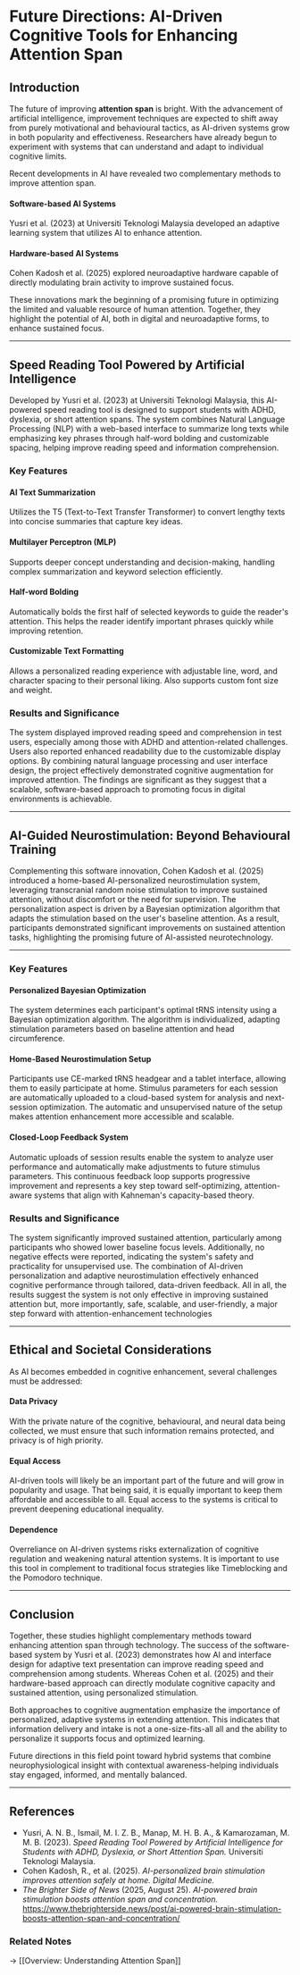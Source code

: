 # Future Directions: AI-Driven Cognitive Tools for Enhancing Attention Span

## Introduction
The future of improving **attention span** is bright. With the advancement of artificial intelligence, improvement techniques are expected to shift away from purely motivational and behavioural tactics, as AI-driven systems grow in both popularity and effectiveness. Researchers have already begun to experiment with systems that can understand and adapt to individual cognitive limits.

Recent developments in AI have revealed two complementary methods to improve attention span.

#### Software-based AI Systems
Yusri et al. (2023) at Universiti Teknologi Malaysia developed an adaptive learning system that utilizes AI to enhance attention.

#### Hardware-based AI Systems
Cohen Kadosh et al. (2025) explored neuroadaptive hardware capable of directly modulating brain activity to improve sustained focus.

These innovations mark the beginning of a promising future in optimizing the limited and valuable resource of human attention. Together, they highlight the potential of AI, both in digital and neuroadaptive forms, to enhance sustained focus.

---


## Speed Reading Tool Powered by Artificial Intelligence 
Developed by Yusri et al. (2023) at Universiti Teknologi Malaysia, this AI-powered speed reading tool is designed to support students with ADHD, dyslexia, or short attention spans. The system combines Natural Language Processing (NLP) with a web-based interface to summarize long texts while emphasizing key phrases through half-word bolding and customizable spacing, helping improve reading speed and information comprehension.

### Key Features
#### AI Text Summarization
Utilizes the T5 (Text-to-Text Transfer Transformer) to convert lengthy texts into concise summaries that capture key ideas.

#### Multilayer Perceptron (MLP)
Supports deeper concept understanding and decision-making, handling complex summarization and keyword selection efficiently.

#### Half-word Bolding
Automatically bolds the first half of selected keywords to guide the reader's attention. This helps the reader identify important phrases quickly while improving retention.

#### Customizable Text Formatting
Allows a personalized reading experience with adjustable line, word, and character spacing to their personal liking. Also supports custom font size and weight.


### Results and Significance
The system displayed improved reading speed and comprehension in test users, especially among those with ADHD and attention-related challenges. Users also reported enhanced readability due to the customizable display options. By combining natural language processing and user interface design, the project effectively demonstrated cognitive augmentation for improved attention. The findings are significant as they suggest that a scalable, software-based approach to promoting focus in digital environments is achievable.

---

## AI-Guided Neurostimulation: Beyond Behavioural Training
Complementing this software innovation, Cohen Kadosh et al. (2025) introduced a home-based AI-personalized neurostimulation system, leveraging transcranial random noise stimulation to improve sustained attention, without discomfort or the need for supervision. The personalization aspect is driven by a Bayesian optimization algorithm that adapts the stimulation based on the user's baseline attention.
As a result, participants demonstrated significant improvements on sustained attention tasks, highlighting the promising future of AI-assisted neurotechnology.

---

### Key Features
#### Personalized Bayesian Optimization
The system determines each participant's optimal tRNS intensity using a Bayesian optimization algorithm. The algorithm is individualized, adapting stimulation parameters based on baseline attention and head circumference.

#### Home-Based Neurostimulation Setup
Participants use CE-marked tRNS headgear and a tablet interface, allowing them to easily participate at home. Stimulus parameters for each session are automatically uploaded to a cloud-based system for analysis and next-session optimization. The automatic and unsupervised nature of the setup makes attention enhancement more accessible and scalable.

#### Closed-Loop Feedback System
Automatic uploads of session results enable the system to analyze user performance and automatically make adjustments to future stimulus parameters. This continuous feedback loop supports progressive improvement and represents a key step toward self-optimizing, attention-aware systems that align with Kahneman's capacity-based theory.

### Results and Significance
The system significantly improved sustained attention, particularly among participants who showed lower baseline focus levels. Additionally, no negative effects were reported, indicating the system's safety and practicality for unsupervised use. The combination of AI-driven personalization and adaptive neurostimulation effectively enhanced cognitive performance through tailored, data-driven feedback. All in all, the results suggest the system is not only effective in improving sustained attention but, more importantly, safe, scalable, and user-friendly, a major step forward with attention-enhancement technologies


---

## Ethical and Societal Considerations
As AI becomes embedded in cognitive enhancement, several challenges must be addressed:
#### Data Privacy
With the private nature of the cognitive, behavioural, and neural data being collected, we must ensure that such information remains protected, and privacy is of high priority. 

#### Equal Access
AI-driven tools will likely be an important part of the future and will grow in popularity and usage. That being said, it is equally important to keep them affordable and accessible to all. Equal access to the systems is critical to prevent deepening educational inequality.

#### Dependence
Overreliance on AI-driven systems risks externalization of cognitive regulation and weakening natural attention systems. It is important to use this tool in complement to traditional focus strategies like Timeblocking and the Pomodoro technique.

---

## Conclusion
Together, these studies highlight complementary methods toward enhancing attention span through technology. The success of the software-based system by Yusri et al. (2023) demonstrates how AI and interface design for adaptive text presentation can improve reading speed and comprehension among students. Whereas Cohen et al. (2025) and their hardware-based approach can directly modulate cognitive capacity and sustained attention, using personalized stimulation. 

Both approaches to cognitive augmentation emphasize the importance of personalized, adaptive systems in extending attention. This indicates that information delivery and intake is not a one-size-fits-all all and the ability to personalize it supports focus and optimized learning. 

Future directions in this field point toward hybrid systems that combine neurophysiological insight with contextual awareness-helping individuals stay engaged, informed, and mentally balanced.

---

## References
- Yusri, A. N. B., Ismail, M. I. Z. B., Manap, M. H. B. A., & Kamarozaman, M. M. B. (2023). *Speed Reading Tool Powered by Artificial Intelligence for Students with ADHD, Dyslexia, or Short Attention Span.* Universiti Teknologi Malaysia.  
- Cohen Kadosh, R., et al. (2025). *AI-personalized brain stimulation improves attention safely at home.* *Digital Medicine.*  
- *The Brighter Side of News* (2025, August 25). *AI-powered brain stimulation boosts attention span and concentration.*  
  https://www.thebrighterside.news/post/ai-powered-brain-stimulation-boosts-attention-span-and-concentration/

### Related Notes
→ [[Overview: Understanding Attention Span]]  
